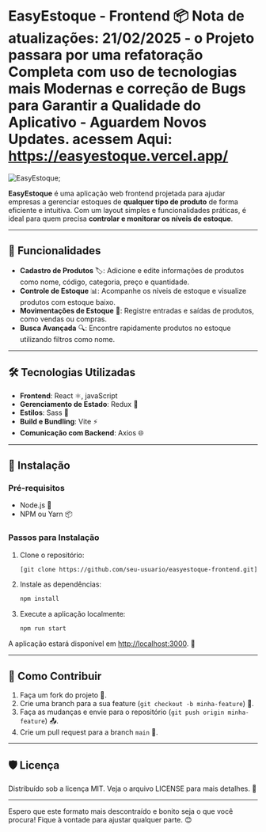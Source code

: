 # EasyEstoque - Frontend 📦 Nota de atualizações: 21/02/2025 - o Projeto passara por uma  refatoração Completa com uso de tecnologias mais Modernas e correção de Bugs para Garantir a Qualidade do Aplicativo - Aguardem Novos Updates. acessem Aqui: https://easyestoque.vercel.app/

![EasyEstoque](https://i.imgur.com/T72fIE7.png);

**EasyEstoque** é uma aplicação web frontend projetada para ajudar empresas a gerenciar estoques de **qualquer tipo de produto** de forma eficiente e intuitiva. Com um layout simples e funcionalidades práticas, é ideal para quem precisa **controlar e monitorar os níveis de estoque**.

---

## 🚀 Funcionalidades

- **Cadastro de Produtos** 🏷️: Adicione e edite informações de produtos como nome, código, categoria, preço e quantidade.
- **Controle de Estoque** 📊: Acompanhe os níveis de estoque e visualize produtos com estoque baixo.
- **Movimentações de Estoque** 🔄: Registre entradas e saídas de produtos, como vendas ou compras.
- **Busca Avançada** 🔍: Encontre rapidamente produtos no estoque utilizando filtros como nome.

---

## 🛠️ Tecnologias Utilizadas

- **Frontend**: React ⚛️, javaScript
- **Gerenciamento de Estado**: Redux 🔄
- **Estilos**: Sass 🧵
- **Build e Bundling**: Vite ⚡
- **Comunicação com Backend**: Axios 🌐

---

## 📝 Instalação

### Pré-requisitos

- Node.js  🚀
- NPM ou Yarn 📦

### Passos para Instalação

1. Clone o repositório:

   ```bash
   [git clone https://github.com/seu-usuario/easyestoque-frontend.git](https://github.com/FigueiredoTiago/EasyEstoque.git)
   ```

2. Instale as dependências:

   ```bash
   npm install
   ```

3. Execute a aplicação localmente:

   ```bash
   npm run start
   ```

A aplicação estará disponível em [http://localhost:3000](http://localhost:3000). 🎉

---

## 🤝 Como Contribuir

1. Faça um fork do projeto 🍴.
2. Crie uma branch para a sua feature (`git checkout -b minha-feature`) 🔧.
3. Faça as mudanças e envie para o repositório (`git push origin minha-feature`) 📤.
4. Crie um pull request para a branch `main` 🔄.

---

## 🛡️ Licença

Distribuído sob a licença MIT. Veja o arquivo LICENSE para mais detalhes. 📄

---

Espero que este formato mais descontraído e bonito seja o que você procura! Fique à vontade para ajustar qualquer parte. 😊
